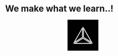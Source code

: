 # We make what we learn..!
<p align="center">
    <img src="https://github.com/Exim-Studio/.github/blob/main/images/logo.jpg" alt="Image" width="100"/>
</p>



